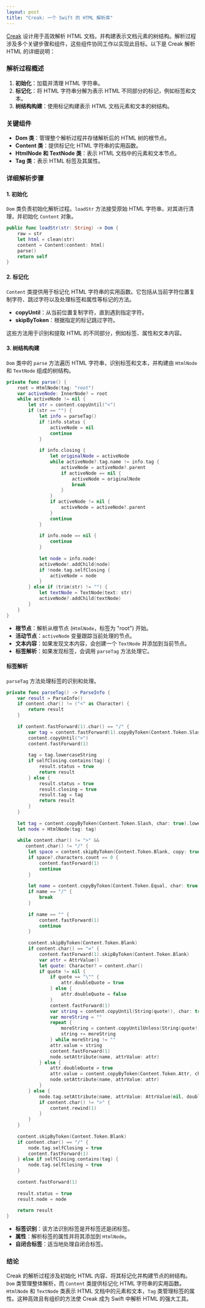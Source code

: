 ```yaml
---
layout: post
title: "Creak: 一个 Swift 的 HTML 解析库"
---
```


[Creak](https://github.com/lzwjava/Creak) 设计用于高效解析 HTML 文档，并构建表示文档元素的树结构。解析过程涉及多个关键步骤和组件，这些组件协同工作以实现此目标。以下是 Creak 解析 HTML 的详细说明：

### 解析过程概述

1. **初始化**：加载并清理 HTML 字符串。
2. **标记化**：将 HTML 字符串分解为表示 HTML 不同部分的标记，例如标签和文本。
3. **树结构构建**：使用标记构建表示 HTML 文档元素和文本的树结构。

### 关键组件

- **Dom 类**：管理整个解析过程并存储解析后的 HTML 树的根节点。
- **Content 类**：提供标记化 HTML 字符串的实用函数。
- **HtmlNode 和 TextNode 类**：表示 HTML 文档中的元素和文本节点。
- **Tag 类**：表示 HTML 标签及其属性。

### 详细解析步骤

#### 1. 初始化

`Dom` 类负责初始化解析过程。`loadStr` 方法接受原始 HTML 字符串，对其进行清理，并初始化 `Content` 对象。

```swift
public func loadStr(str: String) -> Dom {
    raw = str
    let html = clean(str)
    content = Content(content: html)
    parse()
    return self
}
```

#### 2. 标记化

`Content` 类提供用于标记化 HTML 字符串的实用函数。它包括从当前字符位置复制字符、跳过字符以及处理标签和属性等标记的方法。

- **copyUntil**：从当前位置复制字符，直到遇到指定字符。
- **skipByToken**：根据指定的标记跳过字符。

这些方法用于识别和提取 HTML 的不同部分，例如标签、属性和文本内容。

#### 3. 树结构构建

`Dom` 类中的 `parse` 方法遍历 HTML 字符串，识别标签和文本，并构建由 `HtmlNode` 和 `TextNode` 组成的树结构。

```swift
private func parse() {
    root = HtmlNode(tag: "root")
    var activeNode: InnerNode? = root
    while activeNode != nil {
        let str = content.copyUntil("<")
        if (str == "") {
            let info = parseTag()
            if !info.status {
                activeNode = nil
                continue
            }
            
            if info.closing {
                let originalNode = activeNode
                while activeNode?.tag.name != info.tag {
                    activeNode = activeNode?.parent
                    if activeNode == nil {
                        activeNode = originalNode
                        break
                    }
                }
                if activeNode != nil {
                    activeNode = activeNode?.parent
                }
                continue
            }
            
            if info.node == nil {
                continue
            }
            
            let node = info.node!
            activeNode!.addChild(node)
            if !node.tag.selfClosing {
                activeNode = node
            }
        } else if (trim(str) != "") {
            let textNode = TextNode(text: str)
            activeNode?.addChild(textNode)
        }
    }
}
```

- **根节点**：解析从根节点 (`HtmlNode`，标签为 "root") 开始。
- **活动节点**：`activeNode` 变量跟踪当前处理的节点。
- **文本内容**：如果发现文本内容，会创建一个 `TextNode` 并添加到当前节点。
- **标签解析**：如果发现标签，会调用 `parseTag` 方法处理它。

#### 标签解析

`parseTag` 方法处理标签的识别和处理。

```swift
private func parseTag() -> ParseInfo {
    var result = ParseInfo()
    if content.char() != ("<" as Character) {
        return result
    }
    
    if content.fastForward(1).char() == "/" {
        var tag = content.fastForward(1).copyByToken(Content.Token.Slash, char: true)
        content.copyUntil(">")
        content.fastForward(1)
        
        tag = tag.lowercaseString
        if selfClosing.contains(tag) {
            result.status = true
            return result
        } else {
            result.status = true
            result.closing = true
            result.tag = tag
            return result
        }
    }
    
    let tag = content.copyByToken(Content.Token.Slash, char: true).lowercaseString
    let node = HtmlNode(tag: tag)
    
    while content.char() != ">" &&
       content.char() != "/" {
        let space = content.skipByToken(Content.Token.Blank, copy: true)
        if space?.characters.count == 0 {
            content.fastForward(1)
            continue
        }
        
        let name = content.copyByToken(Content.Token.Equal, char: true)
        if name == "/" {
            break
        }
        
        if name == "" {
            content.fastForward(1)
            continue
        }
        
        content.skipByToken(Content.Token.Blank)
        if content.char() == "=" {
            content.fastForward(1).skipByToken(Content.Token.Blank)
            var attr = AttrValue()
            let quote: Character? = content.char()
            if quote != nil {
                if quote == "\"" {
                    attr.doubleQuote = true
                } else {
                    attr.doubleQuote = false
                }
                content.fastForward(1)
                var string = content.copyUntil(String(quote!), char: true, escape: true)
                var moreString = ""
                repeat {
                    moreString = content.copyUntilUnless(String(quote!), unless: "=>")
                    string += moreString
                } while moreString != ""
                attr.value = string
                content.fastForward(1)
                node.setAttribute(name, attrValue: attr)
            } else {
                attr.doubleQuote = true
                attr.value = content.copyByToken(Content.Token.Attr, char: true)
                node.setAttribute(name, attrValue: attr)
            }
        } else {
            node.tag.setAttribute(name, attrValue: AttrValue(nil, doubleQuote: true))
            if content.char() != ">" {
                content.rewind(1)
            }
        }
    }
    
    content.skipByToken(Content.Token.Blank)
    if content.char() == "/" {
        node.tag.selfClosing = true
        content.fastForward(1)
    } else if selfClosing.contains(tag) {
        node.tag.selfClosing = true
    }
    
    content.fastForward(1)
    
    result.status = true
    result.node = node
    
    return result
}
```

- **标签识别**：该方法识别标签是开标签还是闭标签。
- **属性**：解析标签的属性并将其添加到 `HtmlNode`。
- **自闭合标签**：适当地处理自闭合标签。

### 结论

Creak 的解析过程涉及初始化 HTML 内容、将其标记化并构建节点的树结构。`Dom` 类管理整体解析，而 `Content` 类提供标记化 HTML 字符串的实用函数。`HtmlNode` 和 `TextNode` 类表示 HTML 文档中的元素和文本，`Tag` 类管理标签的属性。这种高效且有组织的方法使 Creak 成为 Swift 中解析 HTML 的强大工具。